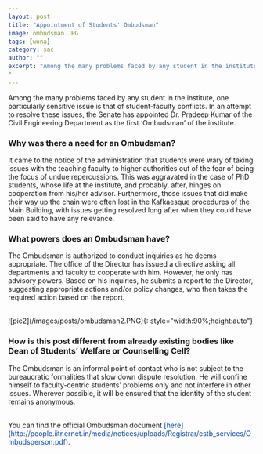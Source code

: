 ```yaml
---
layout: post
title: "Appointment of Students' Ombudsman"
image: ombudsman.JPG
tags: [wona]
category: sac
author: ""
excerpt: "Among the many problems faced by any student in the institute, one particularly sensitive issue is that of student-faculty conflicts. In an attempt to resolve these issues, the Senate has appointed Dr. Pradeep Kumar of the Civil Engineering Department as the first ‘Ombudsman’ of the institute.
"
---
```


Among the many problems faced by any student in the institute, one particularly sensitive issue is that of student-faculty conflicts. In an attempt to resolve these issues, the Senate has appointed Dr. Pradeep Kumar of the Civil Engineering Department as the first ‘Ombudsman’ of the institute.
<br>

### Why was there a need for an Ombudsman?

It came to the notice of the administration that students were wary of taking issues with the teaching faculty to higher authorities out of the fear of being the focus of undue repercussions. This was aggravated in the case of PhD students, whose life at the institute, and probably, after, hinges on cooperation from his/her advisor. Furthermore, those issues that did make their way up the chain were often lost in the Kafkaesque procedures of the Main Building, with issues getting resolved long after when they could have been said to have any relevance.
<br>

### What powers does an Ombudsman have?

The Ombudsman is authorized to conduct inquiries as he deems appropriate. The office of the Director has issued a directive asking all departments and faculty to cooperate with him. However, he only has advisory powers. Based on his inquiries, he submits a report to the Director, suggesting appropriate actions and/or policy changes, who then takes the required action based on the report.

<br>
![pic2](/images/posts/ombudsman2.PNG){: style="width:90%;height:auto"}
<br>

### How is this post different from already existing bodies like Dean of Students’ Welfare or Counselling Cell?

The Ombudsman is an informal point of contact who is not subject to the bureaucratic formalities that slow down dispute resolution. He will confine himself to faculty-centric students’ problems only and not interfere in other issues. Wherever possible, it will be ensured that the identity of the student remains anonymous.

<br>
You can find the official Ombudsman document <span style="color:#0645AD">[here](http://people.iitr.ernet.in/media/notices/uploads/Registrar/estb_services/Ombudsperson.pdf)</span>.
